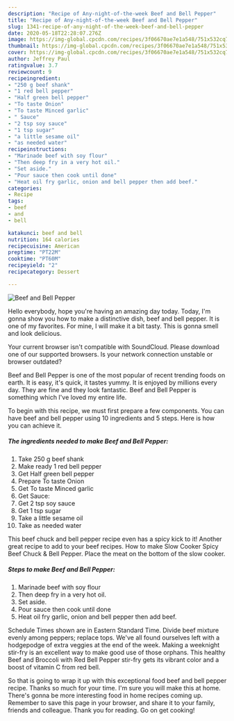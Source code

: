 ```yaml
---
description: "Recipe of Any-night-of-the-week Beef and Bell Pepper"
title: "Recipe of Any-night-of-the-week Beef and Bell Pepper"
slug: 1341-recipe-of-any-night-of-the-week-beef-and-bell-pepper
date: 2020-05-18T22:28:07.276Z
image: https://img-global.cpcdn.com/recipes/3f06670ae7e1a548/751x532cq70/beef-and-bell-pepper-recipe-main-photo.jpg
thumbnail: https://img-global.cpcdn.com/recipes/3f06670ae7e1a548/751x532cq70/beef-and-bell-pepper-recipe-main-photo.jpg
cover: https://img-global.cpcdn.com/recipes/3f06670ae7e1a548/751x532cq70/beef-and-bell-pepper-recipe-main-photo.jpg
author: Jeffrey Paul
ratingvalue: 3.7
reviewcount: 9
recipeingredient:
- "250 g beef shank"
- "1 red bell pepper"
- "Half green bell pepper"
- "To taste Onion"
- "To taste Minced garlic"
- " Sauce"
- "2 tsp soy sauce"
- "1 tsp sugar"
- "a little sesame oil"
- "as needed water"
recipeinstructions:
- "Marinade beef with soy flour"
- "Then deep fry in a very hot oil."
- "Set aside."
- "Pour sauce then cook until done"
- "Heat oil fry garlic, onion and bell pepper then add beef."
categories:
- Recipe
tags:
- beef
- and
- bell

katakunci: beef and bell 
nutrition: 164 calories
recipecuisine: American
preptime: "PT22M"
cooktime: "PT60M"
recipeyield: "2"
recipecategory: Dessert

---
```



![Beef and Bell Pepper](https://img-global.cpcdn.com/recipes/3f06670ae7e1a548/751x532cq70/beef-and-bell-pepper-recipe-main-photo.jpg)

Hello everybody, hope you're having an amazing day today. Today, I'm gonna show you how to make a distinctive dish, beef and bell pepper. It is one of my favorites. For mine, I will make it a bit tasty. This is gonna smell and look delicious.

Your current browser isn&#39;t compatible with SoundCloud. Please download one of our supported browsers. Is your network connection unstable or browser outdated?

Beef and Bell Pepper is one of the most popular of recent trending foods on earth. It is easy, it's quick, it tastes yummy. It is enjoyed by millions every day. They are fine and they look fantastic. Beef and Bell Pepper is something which I've loved my entire life.


To begin with this recipe, we must first prepare a few components. You can have beef and bell pepper using 10 ingredients and 5 steps. Here is how you can achieve it.

<!--inarticleads1-->

##### The ingredients needed to make Beef and Bell Pepper:

1. Take 250 g beef shank
1. Make ready 1 red bell pepper
1. Get Half green bell pepper
1. Prepare To taste Onion
1. Get To taste Minced garlic
1. Get  Sauce:
1. Get 2 tsp soy sauce
1. Get 1 tsp sugar
1. Take a little sesame oil
1. Take as needed water


This beef chuck and bell pepper recipe even has a spicy kick to it! Another great recipe to add to your beef recipes. How to make Slow Cooker Spicy Beef Chuck &amp; Bell Pepper. Place the meat on the bottom of the slow cooker. 

<!--inarticleads2-->

##### Steps to make Beef and Bell Pepper:

1. Marinade beef with soy flour
1. Then deep fry in a very hot oil.
1. Set aside.
1. Pour sauce then cook until done
1. Heat oil fry garlic, onion and bell pepper then add beef.


Schedule Times shown are in Eastern Standard Time. Divide beef mixture evenly among peppers; replace tops. We&#39;ve all found ourselves left with a hodgepodge of extra veggies at the end of the week. Making a weeknight stir-fry is an excellent way to make good use of those orphans. This healthy Beef and Broccoli with Red Bell Pepper stir-fry gets its vibrant color and a boost of vitamin C from red bell. 

So that is going to wrap it up with this exceptional food beef and bell pepper recipe. Thanks so much for your time. I'm sure you will make this at home. There's gonna be more interesting food in home recipes coming up. Remember to save this page in your browser, and share it to your family, friends and colleague. Thank you for reading. Go on get cooking!

